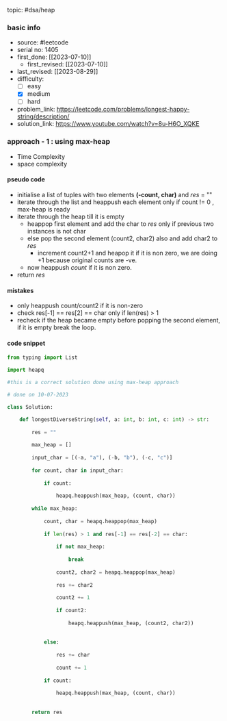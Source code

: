 topic: #dsa/heap 

### basic info
- source: #leetcode 
- serial no: 1405
- first_done: [[2023-07-10]]
	- first_revised: [[2023-07-10]]
- last_revised: [[2023-08-29]]
- difficulty:
	- [ ] easy
	- [x] medium
	- [ ] hard
- problem_link: https://leetcode.com/problems/longest-happy-string/description/
- solution_link: https://www.youtube.com/watch?v=8u-H6O_XQKE

### approach - 1 : using max-heap
- Time Complexity
- space complexity

#### pseudo code
- initialise a list of tuples with two elements **(-count, char)** and *res* = ""
- iterate through the list and heappush each element only if count != 0 , max-heap is ready
- iterate through the heap till it is empty
	- heappop first element and add the char to *res* only if previous two instances is not char
	- else pop the second element (count2, char2) also and add char2 to *res*
		- increment count2+1 and heapop it if it is non zero, we are doing +1 because original counts are -ve. 
	- now heappush *count* if it is non zero.
- return *res*
#### mistakes
- only heappush count/count2 if it is non-zero
- check res[-1] == res[2] == char only if len(res) > 1
- recheck if the heap became empty before popping the second element, if it is empty break the loop.

#### code snippet
```python
from typing import List

import heapq

#this is a correct solution done using max-heap approach

# done on 10-07-2023

class Solution:

	def longestDiverseString(self, a: int, b: int, c: int) -> str:
	
		res = ""
		
		max_heap = []
		
		input_char = [(-a, "a"), (-b, "b"), (-c, "c")]
		
		for count, char in input_char:
		
			if count:
			
				heapq.heappush(max_heap, (count, char))
		
		while max_heap:
		
			count, char = heapq.heappop(max_heap)
			
			if len(res) > 1 and res[-1] == res[-2] == char:
			
				if not max_heap:
				
					break
				
				count2, char2 = heapq.heappop(max_heap)
				
				res += char2
				
				count2 += 1
				
				if count2:
				
					heapq.heappush(max_heap, (count2, char2))
				
			  
			else:
			
				res += char
				
				count += 1
			
			if count:
			
				heapq.heappush(max_heap, (count, char))
			
		
		return res
```
